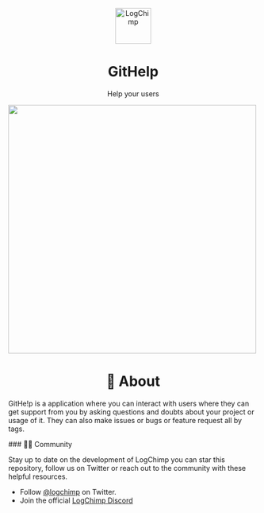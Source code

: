 <p align="center">
    <img src="https://sampathbandla.com/wp-content/uploads/2020/09/logoonly.svg" alt="LogChimp" height="72" />
</p>
<h1 align="center">
  GitHelp
</h1>
<p align="center">
	Help your users
</p>
<img align="center" height="500px" src="https://sampathbandla.com/wp-content/uploads/2020/09/Screenshot-32.png">

<h1 align="center">
   🧐 About
</h1>
<p>
	GitHe!p is a application where you can interact with users where they can get support from you by asking questions and doubts about your project or usage of it. They can also make issues or bugs or feature request all by tags.
</p>
### 🤝🏻 Community

Stay up to date on the development of LogChimp you can star this repository, follow us on Twitter or reach out to the community with these helpful resources.

- Follow [@logchimp](https://twitter.com/Githehelp) on Twitter.
- Join the official [LogChimp Discord](https://discord.gg/meMpUMM)
